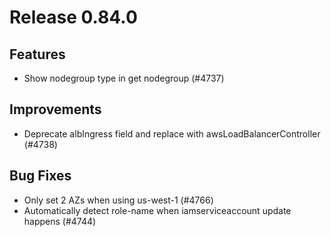 # Release 0.84.0

## Features

- Show nodegroup type in get nodegroup (#4737)

## Improvements

- Deprecate albIngress field and replace with awsLoadBalancerController (#4738)

## Bug Fixes

- Only set 2 AZs when using us-west-1 (#4766)
- Automatically detect role-name when iamserviceaccount update happens (#4744)

